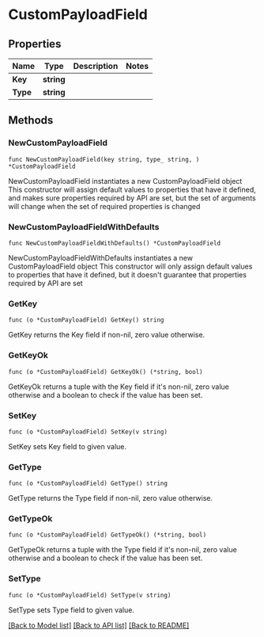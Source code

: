 # CustomPayloadField

## Properties

Name | Type | Description | Notes
------------ | ------------- | ------------- | -------------
**Key** | **string** |  | 
**Type** | **string** |  | 

## Methods

### NewCustomPayloadField

`func NewCustomPayloadField(key string, type_ string, ) *CustomPayloadField`

NewCustomPayloadField instantiates a new CustomPayloadField object
This constructor will assign default values to properties that have it defined,
and makes sure properties required by API are set, but the set of arguments
will change when the set of required properties is changed

### NewCustomPayloadFieldWithDefaults

`func NewCustomPayloadFieldWithDefaults() *CustomPayloadField`

NewCustomPayloadFieldWithDefaults instantiates a new CustomPayloadField object
This constructor will only assign default values to properties that have it defined,
but it doesn't guarantee that properties required by API are set

### GetKey

`func (o *CustomPayloadField) GetKey() string`

GetKey returns the Key field if non-nil, zero value otherwise.

### GetKeyOk

`func (o *CustomPayloadField) GetKeyOk() (*string, bool)`

GetKeyOk returns a tuple with the Key field if it's non-nil, zero value otherwise
and a boolean to check if the value has been set.

### SetKey

`func (o *CustomPayloadField) SetKey(v string)`

SetKey sets Key field to given value.


### GetType

`func (o *CustomPayloadField) GetType() string`

GetType returns the Type field if non-nil, zero value otherwise.

### GetTypeOk

`func (o *CustomPayloadField) GetTypeOk() (*string, bool)`

GetTypeOk returns a tuple with the Type field if it's non-nil, zero value otherwise
and a boolean to check if the value has been set.

### SetType

`func (o *CustomPayloadField) SetType(v string)`

SetType sets Type field to given value.



[[Back to Model list]](../README.md#documentation-for-models) [[Back to API list]](../README.md#documentation-for-api-endpoints) [[Back to README]](../README.md)


